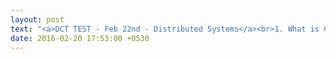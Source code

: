```yaml
---
layout: post
text: "<a>DCT TEST - Feb 22nd - Distributed Systems</a><br>1. What is CORBA and IDL (2)?<br>2. What is Message Passing Interface? (2)<br>3. List the methods of Indirect Communication? (2)<br>4. What is Shared Memory approach? Draw it's architecture. (2)<br>5. Explain working of RMI. (8)<br>6. Ellaborate the working of RMI with examples of Java RMI. (8)<br>"
date: 2016-02-20 17:53:00 +0530
---
```

